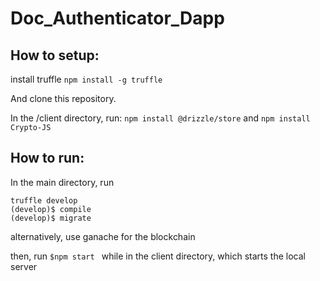# Doc_Authenticator_Dapp

## How to setup:
install truffle 
    `npm install -g truffle`

And clone this repository.

In the /client directory, run:
    `npm install @drizzle/store`
    and `npm install Crypto-JS`
## How to run: 
In the main directory, run
```
truffle develop
(develop)$ compile
(develop)$ migrate
```

alternatively, use ganache for the blockchain

then, run 
    `$npm start `
while in the client directory, which starts the local server